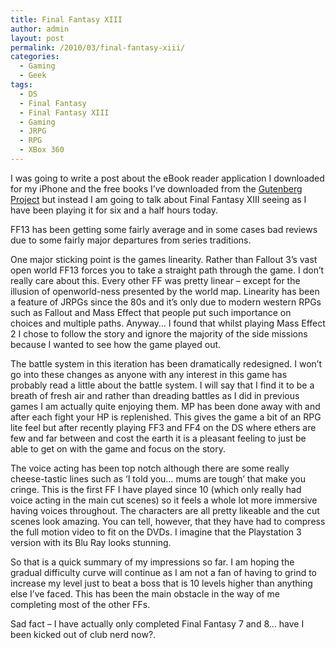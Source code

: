 ```yaml
---
title: Final Fantasy XIII
author: admin
layout: post
permalink: /2010/03/final-fantasy-xiii/
categories:
  - Gaming
  - Geek
tags:
  - DS
  - Final Fantasy
  - Final Fantasy XIII
  - Gaming
  - JRPG
  - RPG
  - XBox 360
---
```

I was going to write a post about the eBook reader application I downloaded for my iPhone and the free books I&#8217;ve downloaded from the <a href="http://www.gutenberg.org/wiki/Main_Page" target="_blank">Gutenberg Project</a> but instead I am going to talk about Final Fantasy XIII seeing as I have been playing it for six and a half hours today.

FF13 has been getting some fairly average and in some cases bad reviews due to some fairly major departures from series traditions.

One major sticking point is the games linearity. Rather than Fallout 3&#8217;s vast open world FF13 forces you to take a straight path through the game. I don&#8217;t really care about this. Every other FF was pretty linear &#8211; except for the illusion of openworld-ness presented by the world map. Linearity has been a feature of JRPGs since the 80s and it&#8217;s only due to modern western RPGs such as Fallout and Mass Effect that people put such importance on choices and multiple paths. Anyway&#8230; I found that whilst playing Mass Effect 2 I chose to follow the story and ignore the majority of the side missions because I wanted to see how the game played out.

The battle system in this iteration has been dramatically redesigned. I won&#8217;t go into these changes as anyone with any interest in this game has probably read a little about the battle system. I will say that I find it to be a breath of fresh air and rather than dreading battles as I did in previous games I am actually quite enjoying them. MP has been done away with and after each fight your HP is replenished. This gives the game a bit of an RPG lite feel but after recently playing FF3 and FF4 on the DS where ethers are few and far between and cost the earth it is a pleasant feeling to just be able to get on with the game and focus on the story.

The voice acting has been top notch although there are some really cheese-tastic lines such as &#8216;I told you&#8230; mums are tough&#8217; that make you cringe. This is the first FF I have played since 10 (which only really had voice acting in the main cut scenes) so it feels a whole lot more immersive having voices throughout. The characters are all pretty likeable and the cut scenes look amazing. You can tell, however, that they have had to compress the full motion video to fit on the DVDs. I imagine that the Playstation 3 version with its Blu Ray looks stunning.

So that is a quick summary of my impressions so far. I am hoping the gradual difficulty curve will continue as I am not a fan of having to grind to increase my level just to beat a boss that is 10 levels higher than anything else I&#8217;ve faced. This has been the main obstacle in the way of me completing most of the other FFs.

Sad fact &#8211; I have actually only completed Final Fantasy 7 and 8&#8230; have I been kicked out of club nerd now?.